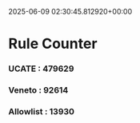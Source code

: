 2025-06-09 02:30:45.812920+00:00
# Rule Counter 
 ### UCATE : 479629

 ### Veneto : 92614

 ### Allowlist : 13930
